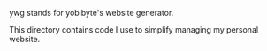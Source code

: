 ywg stands for yobibyte's website generator. 

This directory contains code I use to simplify managing my personal website.

